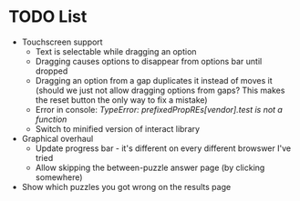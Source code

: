 # TODO List
* Touchscreen support
  * Text is selectable while dragging an option
  * Dragging causes options to disappear from options bar until dropped
  * Dragging an option from a gap duplicates it instead of moves it (should we just not allow dragging options from gaps? This makes the reset button the only way to fix a mistake)
  * Error in console: *TypeError: prefixedPropREs[vendor].test is not a function*
  * Switch to minified version of interact library
* Graphical overhaul
  * Update progress bar - it's different on every different browswer I've tried
  * Allow skipping the between-puzzle answer page (by clicking somewhere)
* Show which puzzles you got wrong on the results page

